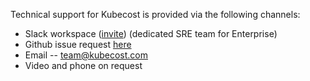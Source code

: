 Technical support for Kubecost is provided via the following channels:

* Slack workspace ([invite](https://join.slack.com/t/kubecost/shared_invite/enQtNTA2MjQ1NDUyODE5LWFjYzIzNWE4MDkzMmUyZGU4NjkwMzMyMjIyM2E0NGNmYjExZjBiNjk1YzY5ZDI0ZTNhZDg4NjlkMGRkYzFlZTU)) (dedicated SRE team for Enterprise)
* Github issue request [here](https://github.com/kubecost/cost-analyzer-helm-chart/issues/new/choose)
* Email -- team@kubecost.com
* Video and phone on request 
